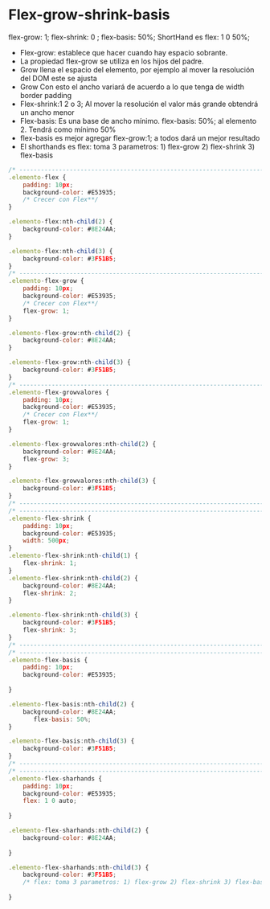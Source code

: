 # Flex-grow-shrink-basis
flex-grow: 1; flex-shrink: 0 ; flex-basis: 50%; ShortHand es flex: 1 0 50%;

* Flex-grow: establece que hacer cuando hay espacio sobrante. 
* La propiedad flex-grow se utiliza en los hijos del padre. 
* Grow llena el espacio del elemento, por ejemplo al mover la resolución del DOM este se ajusta 
* Grow Con esto el ancho variará de acuerdo a lo que tenga de width border padding 
* Flex-shrink:1 2 o 3; Al mover la resolución el valor más grande obtendrá un ancho menor
* Flex-basis: Es una base de ancho mínimo. flex-basis: 50%; al elemento 2. Tendrá como mínimo 50%
* flex-basis es mejor agregar flex-grow:1; a todos dará un mejor resultado
* El shorthands es flex: toma 3 parametros: 1) flex-grow 2) flex-shrink 3) flex-basis

```javascript
/* -------------------------------------------------------------------------------------------- */
.elemento-flex {
    padding: 10px;
    background-color: #E53935;
    /* Crecer con Flex**/     
}

.elemento-flex:nth-child(2) {
    background-color: #8E24AA;
}

.elemento-flex:nth-child(3) {
    background-color: #3F51B5;
}
/* -------------------------------------------------------------------------------------------- */
.elemento-flex-grow {
    padding: 10px;
    background-color: #E53935;
    /* Crecer con Flex**/ 
    flex-grow: 1;
}

.elemento-flex-grow:nth-child(2) {
    background-color: #8E24AA;
}

.elemento-flex-grow:nth-child(3) {
    background-color: #3F51B5;
}
/* -------------------------------------------------------------------------------------------- */
.elemento-flex-growvalores {
    padding: 10px;
    background-color: #E53935;
    /* Crecer con Flex**/ 
    flex-grow: 1;
}

.elemento-flex-growvalores:nth-child(2) {
    background-color: #8E24AA;
    flex-grow: 3;
}

.elemento-flex-growvalores:nth-child(3) {
    background-color: #3F51B5;
}
/* -------------------------------------------------------------------------------------------- */
/* -------------------------------------------------------------------------------------------- */
.elemento-flex-shrink {
    padding: 10px;
    background-color: #E53935;
    width: 500px;
}
.elemento-flex-shrink:nth-child(1) {
    flex-shrink: 1;
}
.elemento-flex-shrink:nth-child(2) {
    background-color: #8E24AA;   
    flex-shrink: 2;    
}

.elemento-flex-shrink:nth-child(3) {
    background-color: #3F51B5;
    flex-shrink: 3;
}
/* -------------------------------------------------------------------------------------------- */
/* -------------------------------------------------------------------------------------------- */
.elemento-flex-basis {
    padding: 10px;
    background-color: #E53935;   
    
}

.elemento-flex-basis:nth-child(2) {
    background-color: #8E24AA;   
       flex-basis: 50%;
}

.elemento-flex-basis:nth-child(3) {
    background-color: #3F51B5;
}
/* -------------------------------------------------------------------------------------------- */
/* -------------------------------------------------------------------------------------------- */
.elemento-flex-sharhands {
    padding: 10px;
    background-color: #E53935;  
    flex: 1 0 auto; 
    
}

.elemento-flex-sharhands:nth-child(2) {
    background-color: #8E24AA;  
      
}

.elemento-flex-sharhands:nth-child(3) {
    background-color: #3F51B5;
    /* flex: toma 3 parametros: 1) flex-grow 2) flex-shrink 3) flex-basis  */
    
}
```
